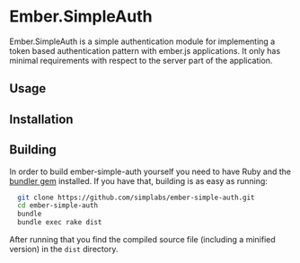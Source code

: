 Ember.SimpleAuth
================

Ember.SimpleAuth is a simple authentication module for implementing a token based authentication
pattern with ember.js applications. It only has minimal requirements with respect to the server
part of the application.

Usage
-----

Installation
------------

Building
--------

In order to build ember-simple-auth yourself you need to have Ruby and the
[bundler gem](http://bundler.io) installed. If you have that, building is
as easy as running:

```bash
  git clone https://github.com/simplabs/ember-simple-auth.git
  cd ember-simple-auth
  bundle
  bundle exec rake dist
```

After running that you find the compiled source file (including a minified
version) in the ```dist``` directory.
